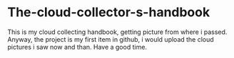 # The-cloud-collector-s-handbook
This is my cloud collecting handbook, getting picture from where i passed.
Anyway, the project is my first item in github, i would upload the cloud pictures i saw now and than.
Have a good time.
